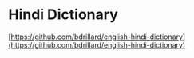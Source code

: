 # Hindi Dictionary

[https://github.com/bdrillard/english-hindi-dictionary](https://github.com/bdrillard/english-hindi-dictionary)